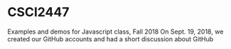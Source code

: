 # CSCI2447
Examples and demos for Javascript class, Fall 2018
On Sept. 19, 2018, we created our GitHub accounts and had a short discussion about GitHub
